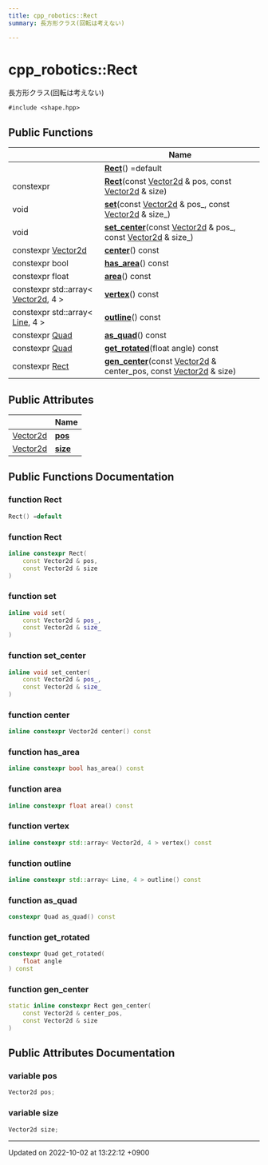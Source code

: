 ```yaml
---
title: cpp_robotics::Rect
summary: 長方形クラス(回転は考えない) 

---
```


# cpp_robotics::Rect



長方形クラス(回転は考えない) 


`#include <shape.hpp>`

## Public Functions

|                | Name           |
| -------------- | -------------- |
| | **[Rect](/cpp_robotics/doxybook/Classes/structcpp__robotics_1_1Rect/#function-rect)**() =default |
| constexpr | **[Rect](/cpp_robotics/doxybook/Classes/structcpp__robotics_1_1Rect/#function-rect)**(const [Vector2d](/cpp_robotics/doxybook/Namespaces/namespacecpp__robotics/#using-vector2d) & pos, const [Vector2d](/cpp_robotics/doxybook/Namespaces/namespacecpp__robotics/#using-vector2d) & size) |
| void | **[set](/cpp_robotics/doxybook/Classes/structcpp__robotics_1_1Rect/#function-set)**(const [Vector2d](/cpp_robotics/doxybook/Namespaces/namespacecpp__robotics/#using-vector2d) & pos_, const [Vector2d](/cpp_robotics/doxybook/Namespaces/namespacecpp__robotics/#using-vector2d) & size_) |
| void | **[set_center](/cpp_robotics/doxybook/Classes/structcpp__robotics_1_1Rect/#function-set-center)**(const [Vector2d](/cpp_robotics/doxybook/Namespaces/namespacecpp__robotics/#using-vector2d) & pos_, const [Vector2d](/cpp_robotics/doxybook/Namespaces/namespacecpp__robotics/#using-vector2d) & size_) |
| constexpr [Vector2d](/cpp_robotics/doxybook/Namespaces/namespacecpp__robotics/#using-vector2d) | **[center](/cpp_robotics/doxybook/Classes/structcpp__robotics_1_1Rect/#function-center)**() const |
| constexpr bool | **[has_area](/cpp_robotics/doxybook/Classes/structcpp__robotics_1_1Rect/#function-has-area)**() const |
| constexpr float | **[area](/cpp_robotics/doxybook/Classes/structcpp__robotics_1_1Rect/#function-area)**() const |
| constexpr std::array< [Vector2d](/cpp_robotics/doxybook/Namespaces/namespacecpp__robotics/#using-vector2d), 4 > | **[vertex](/cpp_robotics/doxybook/Classes/structcpp__robotics_1_1Rect/#function-vertex)**() const |
| constexpr std::array< [Line](/cpp_robotics/doxybook/Classes/structcpp__robotics_1_1Line/), 4 > | **[outline](/cpp_robotics/doxybook/Classes/structcpp__robotics_1_1Rect/#function-outline)**() const |
| constexpr [Quad](/cpp_robotics/doxybook/Classes/structcpp__robotics_1_1Quad/) | **[as_quad](/cpp_robotics/doxybook/Classes/structcpp__robotics_1_1Rect/#function-as-quad)**() const |
| constexpr [Quad](/cpp_robotics/doxybook/Classes/structcpp__robotics_1_1Quad/) | **[get_rotated](/cpp_robotics/doxybook/Classes/structcpp__robotics_1_1Rect/#function-get-rotated)**(float angle) const |
| constexpr [Rect](/cpp_robotics/doxybook/Classes/structcpp__robotics_1_1Rect/) | **[gen_center](/cpp_robotics/doxybook/Classes/structcpp__robotics_1_1Rect/#function-gen-center)**(const [Vector2d](/cpp_robotics/doxybook/Namespaces/namespacecpp__robotics/#using-vector2d) & center_pos, const [Vector2d](/cpp_robotics/doxybook/Namespaces/namespacecpp__robotics/#using-vector2d) & size) |

## Public Attributes

|                | Name           |
| -------------- | -------------- |
| [Vector2d](/cpp_robotics/doxybook/Namespaces/namespacecpp__robotics/#using-vector2d) | **[pos](/cpp_robotics/doxybook/Classes/structcpp__robotics_1_1Rect/#variable-pos)**  |
| [Vector2d](/cpp_robotics/doxybook/Namespaces/namespacecpp__robotics/#using-vector2d) | **[size](/cpp_robotics/doxybook/Classes/structcpp__robotics_1_1Rect/#variable-size)**  |

## Public Functions Documentation

### function Rect

```cpp
Rect() =default
```


### function Rect

```cpp
inline constexpr Rect(
    const Vector2d & pos,
    const Vector2d & size
)
```


### function set

```cpp
inline void set(
    const Vector2d & pos_,
    const Vector2d & size_
)
```


### function set_center

```cpp
inline void set_center(
    const Vector2d & pos_,
    const Vector2d & size_
)
```


### function center

```cpp
inline constexpr Vector2d center() const
```


### function has_area

```cpp
inline constexpr bool has_area() const
```


### function area

```cpp
inline constexpr float area() const
```


### function vertex

```cpp
inline constexpr std::array< Vector2d, 4 > vertex() const
```


### function outline

```cpp
inline constexpr std::array< Line, 4 > outline() const
```


### function as_quad

```cpp
constexpr Quad as_quad() const
```


### function get_rotated

```cpp
constexpr Quad get_rotated(
    float angle
) const
```


### function gen_center

```cpp
static inline constexpr Rect gen_center(
    const Vector2d & center_pos,
    const Vector2d & size
)
```


## Public Attributes Documentation

### variable pos

```cpp
Vector2d pos;
```


### variable size

```cpp
Vector2d size;
```


-------------------------------

Updated on 2022-10-02 at 13:22:12 +0900